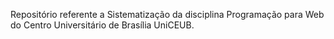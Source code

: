 Repositório referente a Sistematização da disciplina Programação para Web do Centro Universitário de Brasília UniCEUB.
